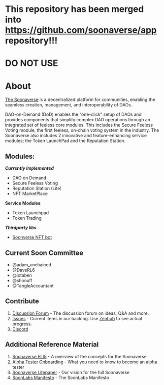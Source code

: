 # This repository has been merged into https://github.com/soonaverse/app repository!!!

# DO NOT USE

# About
[The Soonaverse](https://soonaverse.com/) is a decentralized platform for communities, enabling the seamless creation, management, and interoperability of DAOs.

DAO-on-Demand (DoD) enables the “one-click” setup of DAOs and provides components that simplify complex DAO operations through an integrated set of feeless core modules. This includes the Secure Feeless Voting module, the first feeless, on-chain voting system in the industry. The Soonaverse also includes 2 innovative and feature-enhancing service modules; the Token LaunchPad and the Reputation Station.

## Modules:

***Currently Implemented***
- DAO on Demand
- Secure Feeless Voting
- Reputation Station (Lite)
- NFT MarketPlace

**Service Modules**
- Token Launchpad
- Token Trading

***Thirdparty libs***
- [Soonverse NFT bot](https://github.com/legolars1337/Soonaverse-NFT-Bot)

## Current Soon Committee
- @adam_unchained
- @DaveRL6
- @iotaben
- @shonuff
- @TangleAccountant

## Contribute
1. [Discussion Forum](https://github.com/soonlabs/soonaverse-dao/discussions) - The discussion forum on ideas, Q&A and more.
2. [Issues](https://github.com/soonlabs/soonaverse-dao/issues) - Current items in our backlog. Use [Zenhub](https://www.zenhub.com) to see actual progress.
3. [Discord](https://discord.gg/eYy9Ru9qRd)

## Additional Reference Material

1. [Soonaverse ELI5](https://docs.google.com/document/d/1sxKHKCEnAbRMSQV7LQxBdc8B1CTtwxx75GOc5KnLvBw) - A overview of the concepts for the Soonaverse
2. [Alpha Tester Onboarding](https://docs.google.com/document/d/1GEywY6gnl2Hr2SzeXv6KBAth9qDvkELZUu9oRSc6XcE/edit) - What you need to know to become an alpha tester
3. [Soonaverse Litepaper](https://docs.google.com/document/d/107AWznbIIz1CwsqRO2Jwj5vmqVdj_2g-eavnmCeTvd8) - Our vision for the full Soonaverse 
4. [SoonLabs Manifesto](MANIFESTO.md) - The SoonLabs Manifesto

